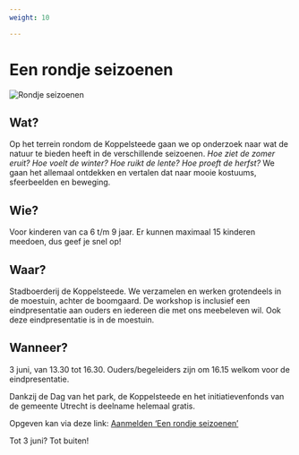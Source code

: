```yaml
---
weight: 10

---
```

# Een rondje seizoenen

![Rondje seizoenen](https://res.cloudinary.com/frankg/image/upload/c_lfill,h_256,w_1024/v1542404390/projects/rennen-lianne-en-Daria.jpg)

## Wat?

Op het terrein rondom de Koppelsteede gaan we op onderzoek naar wat de natuur te bieden heeft in de verschillende seizoenen. _Hoe ziet de zomer eruit? Hoe voelt de winter? Hoe ruikt de lente? Hoe proeft de herfst?_ We gaan het allemaal ontdekken en vertalen dat naar mooie kostuums, sfeerbeelden en beweging.

## Wie?

Voor kinderen van ca 6 t/m 9 jaar. Er kunnen maximaal 15 kinderen meedoen, dus geef je snel op!

## Waar?

Stadboerderij de Koppelsteede. We verzamelen en werken grotendeels in de moestuin, achter de boomgaard. De workshop is inclusief een eindpresentatie aan ouders en iedereen die met ons meebeleven wil. Ook deze eindpresentatie is in de moestuin.

## Wanneer?

3 juni, van 13.30 tot 16.30. Ouders/begeleiders zijn om 16.15 welkom voor de eindpresentatie.

Dankzij de Dag van het park, de Koppelsteede en het initiatievenfonds van de gemeente Utrecht is deelname helemaal gratis.

Opgeven kan via deze link: [Aanmelden ‘Een rondje seizoenen’](http://eepurl.com/du9Pyf)

Tot 3 juni? Tot buiten!